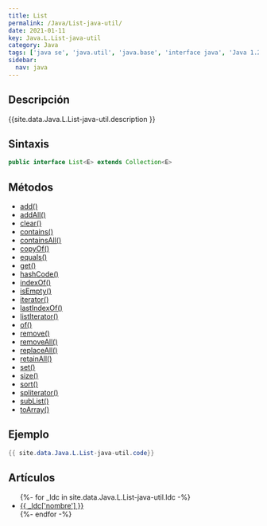 ```yaml
---
title: List
permalink: /Java/List-java-util/
date: 2021-01-11
key: Java.L.List-java-util
category: Java
tags: ['java se', 'java.util', 'java.base', 'interface java', 'Java 1.2']
sidebar: 
  nav: java
---
```


## Descripción
{{site.data.Java.L.List-java-util.description }}

## Sintaxis
~~~java
public interface List<E> extends Collection<E>
~~~

## Métodos
* [add()](/Java/List-java-util/add)
* [addAll()](/Java/List-java-util/addAll)
* [clear()](/Java/List-java-util/clear)
* [contains()](/Java/List-java-util/contains)
* [containsAll()](/Java/List-java-util/containsAll)
* [copyOf()](/Java/List-java-util/copyOf)
* [equals()](/Java/List-java-util/equals)
* [get()](/Java/List-java-util/get)
* [hashCode()](/Java/List-java-util/hashCode)
* [indexOf()](/Java/List-java-util/indexOf)
* [isEmpty()](/Java/List-java-util/isEmpty)
* [iterator()](/Java/List-java-util/iterator)
* [lastIndexOf()](/Java/List-java-util/lastIndexOf)
* [listIterator()](/Java/List-java-util/listIterator)
* [of()](/Java/List-java-util/of)
* [remove()](/Java/List-java-util/remove)
* [removeAll()](/Java/List-java-util/removeAll)
* [replaceAll()](/Java/List-java-util/replaceAll)
* [retainAll()](/Java/List-java-util/retainAll)
* [set()](/Java/List-java-util/set)
* [size()](/Java/List-java-util/size)
* [sort()](/Java/List-java-util/sort)
* [spliterator()](/Java/List-java-util/spliterator)
* [subList()](/Java/List-java-util/subList)
* [toArray()](/Java/List-java-util/toArray)

## Ejemplo
~~~java
{{ site.data.Java.L.List-java-util.code}}
~~~

## Artículos
<ul>
{%- for _ldc in site.data.Java.L.List-java-util.ldc -%}
   <li>
       <a href="{{_ldc['url'] }}">{{ _ldc['nombre'] }}</a>
   </li>
{%- endfor -%}
</ul>

